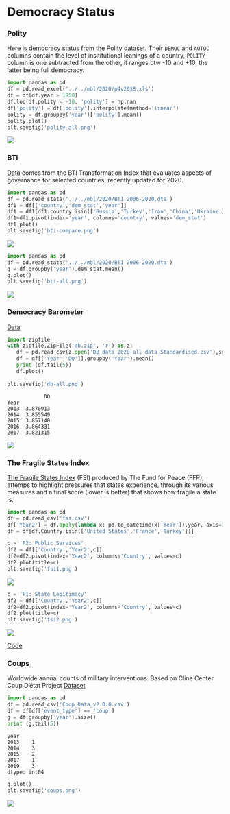 # Democracy Status 

### Polity

Here is democracy status from the Polity dataset. Their `DEMOC` and
`AUTOC` columns contain the level of insititutional leanings of a
country, `POLITY` column is one subtracted from the other, it ranges
btw -10 and +10, the latter being full democracy.

```python
import pandas as pd
df = pd.read_excel('../../mbl/2020/p4v2018.xls')
df = df[df.year > 1950]
df.loc[df.polity < -10, 'polity'] = np.nan
df['polity'] = df['polity'].interpolate(method='linear')
polity = df.groupby('year')['polity'].mean()
polity.plot()
plt.savefig('polity-all.png')
```

![](polity-all.png)

### BTI

[Data](https://www.bti-project.org/en/meta/downloads.html) comes from
the BTI Transformation Index that evaluates aspects of governance for
selected countries, recently updated for 2020.

```python
import pandas as pd
df = pd.read_stata('../../mbl/2020/BTI 2006-2020.dta')
df1 = df[['country','dem_stat','year']]
df1 = df1[df1.country.isin(['Russia','Turkey','Iran','China','Ukraine'])]
df1=df1.pivot(index='year', columns='country', values='dem_stat')
df1.plot()
plt.savefig('bti-compare.png')
```

![](bti-compare.png)

<a name='btiall'></a>

```python
import pandas as pd
df = pd.read_stata('../../mbl/2020/BTI 2006-2020.dta')
g = df.groupby('year').dem_stat.mean()
g.plot()
plt.savefig('bti-all.png')
```

![](bti-all.png)


### Democracy Barometer

[Data](https://democracybarometer.org/data-and-documentation/)

```python
import zipfile
with zipfile.ZipFile('db.zip', 'r') as z:
   df = pd.read_csv(z.open('DB_data_2020_all_data_Standardised.csv'),sep=';') 
   df = df[['Year','DQ']].groupby('Year').mean()   
   print (df.tail(5))
   df.plot()
   
plt.savefig('db-all.png')
```

```text
            DQ
Year          
2013  3.870913
2014  3.855549
2015  3.857140
2016  3.864331
2017  3.821315
```

![](db-all.png)

<a name='fsi'></a>

### The Fragile States Index

[The Fragile States Index](https://fragilestatesindex.org/) (FSI)
produced by The Fund for Peace (FFP), attemps to highlight pressures
that states experience, through its various measures and a final
score (lower is better) that shows how fragile a state is.


```python
import pandas as pd
df = pd.read_csv('fsi.csv')
df['Year2'] = df.apply(lambda x: pd.to_datetime(x['Year']).year, axis=1)
df = df[df.Country.isin(['United States','France','Turkey'])]
```

```python
c = 'P2: Public Services'
df2 = df[['Country','Year2',c]]
df2=df2.pivot(index='Year2', columns='Country', values=c)
df2.plot(title=c)
plt.savefig('fsi1.png')
```

![](fsi1.png)


```python
c = 'P1: State Legitimacy'
df2 = df[['Country','Year2',c]]
df2=df2.pivot(index='Year2', columns='Country', values=c)
df2.plot(title=c)
plt.savefig('fsi2.png')
```

![](fsi2.png)


[Code](fsi.py)

<a name='coups'></a>

### Coups

Worldwide annual counts of military interventions. Based on Cline Center
Coup D’état Project [Dataset](https://databank.illinois.edu/datasets/IDB-5672473)

```python
import pandas as pd
df = pd.read_csv('Coup_Data_v2.0.0.csv')
df = df[df['event_type'] == 'coup']
g = df.groupby('year').size()
print (g.tail(5))
```

```text
year
2013    1
2014    3
2015    2
2017    1
2019    3
dtype: int64
```

```python
g.plot()
plt.savefig('coups.png')
```

![](coups.png)

